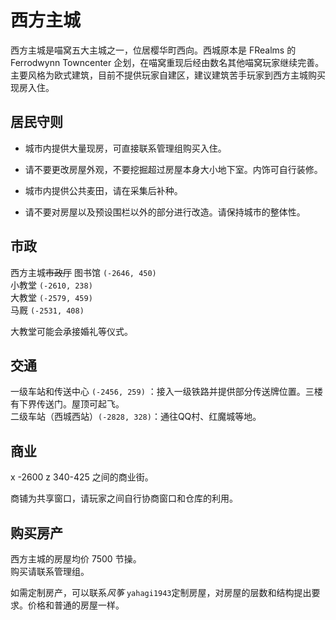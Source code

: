# 西方主城

西方主城是喵窝五大主城之一，位居樱华町西向。西城原本是 FRealms 的 Ferrodwynn Towncenter 企划，在喵窝重现后经由数名其他喵窝玩家继续完善。主要风格为欧式建筑，目前不提供玩家自建区，建议建筑苦手玩家到西方主城购买现房入住。

## 居民守则

-   城市内提供大量现房，可直接联系管理组购买入住。
    
-   请不要更改房屋外观，不要挖掘超过房屋本身大小地下室。内饰可自行装修。
    
-   城市内提供公共麦田，请在采集后补种。
    
-   请不要对房屋以及预设围栏以外的部分进行改造。请保持城市的整体性。
    

## 市政

西方主城~~市政厅~~ 图书馆 `(-2646, 450)`  
小教堂  `(-2610, 238)`  
大教堂  `(-2579, 459)`  
马厩  `(-2531, 408)`

大教堂可能会承接婚礼等仪式。

## 交通

一级车站和传送中心 `(-2456, 259)` ：接入一级铁路并提供部分传送牌位置。三楼有下界传送门。屋顶可起飞。  
二级车站（西城西站）`(-2828, 328)`：通往QQ村、红魔城等地。

## 商业

x -2600 z 340-425 之间的商业街。

商铺为共享窗口，请玩家之间自行协商窗口和仓库的利用。

## 购买房产

西方主城的房屋均价 7500 节操。  
购买请联系管理组。

如需定制房产，可以联系*风筝*  `yahagi1943`定制房屋，对房屋的层数和结构提出要求。价格和普通的房屋一样。
